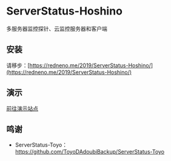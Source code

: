 # ServerStatus-Hoshino
多服务器监控探针、云监控服务器和客户端

## 安装

请移步：[https://redneno.me/2019/ServerStatus-Hoshino/](https://redneno.me/2019/ServerStatus-Hoshino/)

## 演示

[前往演示站点](https://monitor.boxmoe.cn/)

## 鸣谢

* ServerStatus-Toyo：https://github.com/ToyoDAdoubiBackup/ServerStatus-Toyo